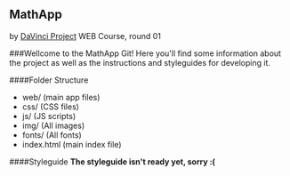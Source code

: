 MathApp
---
by [DaVinci Project](http://davinciproject.co.il) WEB Course, round 01

###Wellcome to the MathApp Git!
Here you'll find some information about the project as well as the instructions and styleguides for developing it.

####Folder Structure
- web/ (main app files)
-   css/ (CSS files)
-   js/ (JS scripts)
-   img/ (All images)
-   fonts/ (All fonts)
-   index.html (main index file)


####Styleguide
**The styleguide isn't ready yet, sorry :(**